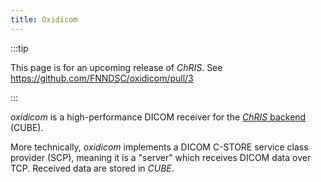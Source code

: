 ```yaml
---
title: Oxidicom
---
```


:::tip

This page is for an upcoming release of _ChRIS_. See https://github.com/FNNDSC/oxidicom/pull/3

:::

_oxidicom_ is a high-performance DICOM receiver for the
[_ChRIS_ backend](https://github.com/FNNDSC/ChRIS_ultron_backEnd) (CUBE).

More technically, _oxidicom_ implements a DICOM C-STORE service class provider (SCP),
meaning it is a "server" which receives DICOM data over TCP. Received data are
stored in _CUBE_.

